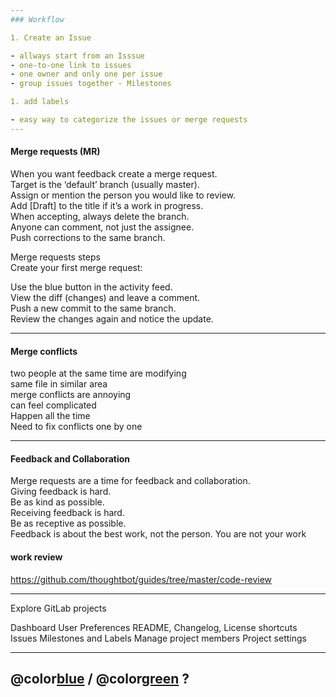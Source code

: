 ```yaml
---
### Workflow

1. Create an Issue

- allways start from an Isssue
- one-to-one link to issues
- one owner and only one per issue
- group issues together - Milestones

1. add labels

- easy way to categorize the issues or merge requests
---
```


#### Merge requests (MR)

When you want feedback create a merge request.  
Target is the ‘default’ branch (usually master).  
Assign or mention the person you would like to review.  
Add [Draft] to the title if it’s a work in progress.  
When accepting, always delete the branch.  
Anyone can comment, not just the assignee.  
Push corrections to the same branch.

Merge requests steps  
Create your first merge request:

Use the blue button in the activity feed.  
View the diff (changes) and leave a comment.  
Push a new commit to the same branch.  
Review the changes again and notice the update.

---

#### Merge conflicts

two people at the same time are modifying  
same file in similar area  
merge conflicts are annoying  
can feel complicated  
Happen all the time  
Need to fix conflicts one by one

---

#### Feedback and Collaboration

Merge requests are a time for feedback and collaboration.  
Giving feedback is hard.  
Be as kind as possible.  
Receiving feedback is hard.  
Be as receptive as possible.  
Feedback is about the best work, not the person. You are not your work

#### work review

<https://github.com/thoughtbot/guides/tree/master/code-review>

---

Explore GitLab projects

Dashboard
User Preferences
README, Changelog, License shortcuts
Issues
Milestones and Labels
Manage project members
Project settings

---

## @color[blue](Q) / @color[green](A) ?
